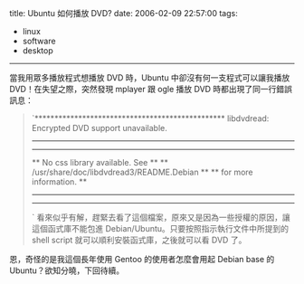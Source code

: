 title: Ubuntu 如何播放 DVD?
date: 2006-02-09 22:57:00
tags: 
- linux
- software
- desktop
---

當我用眾多播放程式想播放 DVD 時，Ubuntu 中卻沒有何一支程式可以讓我播放 DVD！在失望之際，突然發現 mplayer 跟 ogle 播放 DVD 時都出現了同一行錯誤訊息：

> `************************************************
> libdvdread: Encrypted DVD support unavailable.
> ************************************************
> **                                            **
> **  No css library available. See             **
> **  /usr/share/doc/libdvdread3/README.Debian  **
> **  for more information.                     **
> **                                            **
> ************************************************
> `
看來似乎有解，趕緊去看了這個檔案，原來又是因為一些授權的原因，讓這個函式庫不能包進 Debian/Ubuntu。只要按照指示執行文件中所提到的 shell script 就可以順利安裝函式庫，之後就可以看 DVD 了。

恩，奇怪的是我這個長年使用 Gentoo 的使用者怎麼會用起 Debian base 的 Ubuntu？欲知分曉，下回待續。